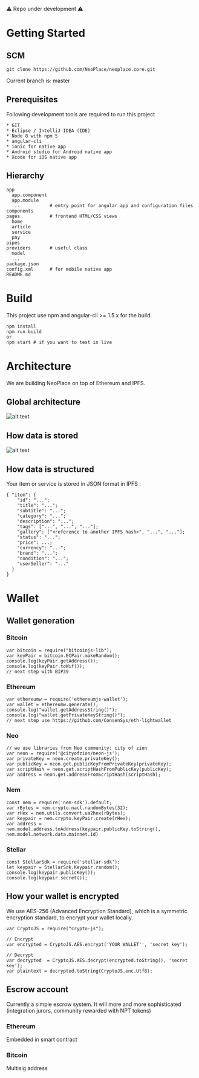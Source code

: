 :warning: Repo under development :warning:
# Getting Started
## SCM

```
git clone https://github.com/NeoPlace/neoplace.core.git
```
Current branch is: master

## Prerequisites
Following development tools are required to run this project

```
* GIT
* Eclipse / IntelliJ IDEA (IDE)
* Node 8 with npm 5
* angular-cli
* ionic for native app
* Android studio for Android native app
* Xcode for iOS native app
```

## Hierarchy
```
app
  app.component
  app.module
  ...           # entry point for angular app and configuration files
components
pages           # frontend HTML/CSS views
  home
  article
  service
  pay
pipes
providers       # useful class
  model
  ...
package.json
config.xml      # for mobile native app
README.md 
```

# Build

This project use npm and angular-cli >= 1.5.x for the build.
```
npm install
npm run build
or
npm start # if you want to test in live
```

# Architecture
We are building NeoPlace on top of Ethereum and IPFS.
## Global architecture

![alt text](./architecture.png)

## How data is stored

![alt text](./storage.png)

## How data is structured
Your item or service is stored in JSON format in IPFS :
```
{ "item": {
    "id": "...";
    "title": "...";
    "subtitle": "...";
    "category": "...";
    "description": "...";
    "tags": ["...", "...", "..."];
    "gallery": ["<reference to another IPFS hash>", "...", "..."];
    "status": "...";
    "price": ...;
    "currency": "...";
    "brand": "...";
    "condition": "...";
    "userSeller": "..."
  }
}
```

# Wallet
## Wallet generation
### Bitcoin
```
var bitcoin = require("bitcoinjs-lib");
var keyPair = bitcoin.ECPair.makeRandom();
console.log(keyPair.getAddress());
console.log(keyPair.toWif());
// next step with BIP39
```

### Ethereum
```
var ethereumw = require('ethereumjs-wallet');
var wallet = ethereumw.generate();
console.log("wallet.getAddressString()");
console.log("wallet.getPrivateKeyString()");
// next step use https://github.com/ConsenSys/eth-lightwallet
```
### Neo
```
// we use libraries from Neo community: city of zion
var neon = require('@cityofzion/neon-js');
var privateKey = neon.create.privateKey();
var publicKey = neon.get.publicKeyFromPrivateKey(privateKey);
var scriptHash = neon.get.scriptHashFromPublicKey(publicKey);
var address = neon.get.addressFromScriptHash(scriptHash);
```
### Nem
```
const nem = require('nem-sdk').default;
var rBytes = nem.crypto.nacl.randomBytes(32);
var rHex = nem.utils.convert.ua2hex(rBytes);
var keypair = nem.crypto.keyPair.create(rHex);
var address = nem.model.address.toAddress(keypair.publicKey.toString(),  nem.model.network.data.mainnet.id)
```

### Stellar
```
const StellarSdk = require('stellar-sdk');
let keypair = StellarSdk.Keypair.random();
console.log(keypair.publicKey());
console.log(keypair.secret());
```

## How your wallet is encrypted
We use AES-256 (Advanced Encryption Standard), which is a symmetric encryption standard, to encrypt your wallet locally.
```
var CryptoJS = require("crypto-js");
 
// Encrypt
var encrypted = CryptoJS.AES.encrypt('YOUR WALLET'', 'secret key');
 
// Decrypt
var decrypted  = CryptoJS.AES.decrypt(encrypted.toString(), 'secret key');
var plaintext = decrypted.toString(CryptoJS.enc.Utf8);
```

## Escrow account
Currently a simple escrow system.
It will more and more sophisticated (integration jurors, community rewarded with NPT tokens)
### Ethereum
Embedded in smart contract
### Bitcoin
Multisig address
